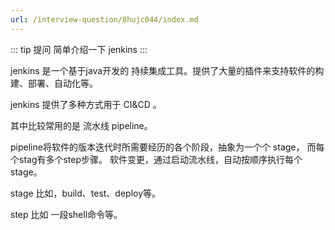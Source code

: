 ```yaml
---
url: /interview-question/8hujc044/index.md
---
```

::: tip 提问
简单介绍一下 jenkins
:::

jenkins 是一个基于java开发的 持续集成工具。提供了大量的插件来支持软件的构建、部署、自动化等。

jenkins 提供了多种方式用于 CI\&CD 。

其中比较常用的是 流水线 pipeline。

pipeline将软件的版本迭代时所需要经历的各个阶段，抽象为一个个 stage， 而每个stag有多个step步骤。
软件变更，通过启动流水线，自动按顺序执行每个stage。

stage 比如，build、test、deploy等。

step 比如 一段shell命令等。
